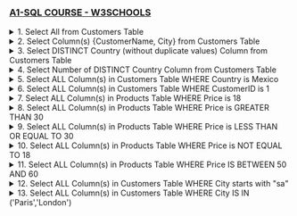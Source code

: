 ### [A1-SQL COURSE - W3SCHOOLS](/courses/A1.md)

<details>
  <summary>1. Select All from Customers Table </summary>

# Select All from Customers Table

```jsbs
SELECT * FROM `Customers`;
```

![](https://github.com/omeatai/DS-Tutorial/assets/32337103/320cf545-5eb4-4190-9c37-1ae9edf22ee9)

</details>

<details>
  <summary>2. Select Column(s) {CustomerName, City} from Customers Table </summary>

# Select Column(s) {CustomerName, City} from Customers Table

```jsbs
SELECT CustomerName, City FROM Customers;
```

![](https://github.com/omeatai/DS-Tutorial/assets/32337103/ec4be7fc-f8d5-4c80-856f-3169c990c4be)

</details>

<details>
  <summary>3. Select DISTINCT Country (without duplicate values) Column from Customers Table </summary>

# Select DISTINCT Country (without duplicate values) Column from Customers Table

```jsbs
SELECT DISTINCT Country FROM Customers;
```

![](https://github.com/omeatai/DS-Tutorial/assets/32337103/f43ef747-ce51-47a4-bbf0-bf89868e1ad6)

</details>

<details>
  <summary>4. Select Number of DISTINCT Country Column from Customers Table </summary>

# Select Number of DISTINCT Country Column from Customers Table

```jsbs
SELECT COUNT(DISTINCT Country) FROM Customers;
```

![](https://github.com/omeatai/DS-Tutorial/assets/32337103/d9c707a6-2983-4ece-bf85-229b186bbf07)

</details>

<details>
  <summary>5. Select ALL Column(s) in Customers Table WHERE Country is Mexico </summary>

# Select Column(s) with WHERE clause
  
### SELECT with Text Fields  

```jsbs
SELECT * FROM Customers WHERE Country='Mexico';
```  
  
![](https://github.com/omeatai/DS-Tutorial/assets/32337103/16dc4654-ef07-48fc-ae8d-fd8fd7276fed)

</details>

<details>
  <summary>6. Select ALL Column(s) in Customers Table WHERE CustomerID is 1 </summary>
### SELECT with Numeric Fields 

```jsbs
SELECT * FROM Customers WHERE CustomerID=1;
```
  
![](https://github.com/omeatai/DS-Tutorial/assets/32337103/5c6a0e17-0c7e-457e-a909-5a83e828741f)
  
</details>

<details>
  <summary>7. Select ALL Column(s) in Products Table WHERE Price is 18 </summary>

# Select Column(s) in Products Table WHERE Price is 18
  
```jsbs
SELECT * FROM Products WHERE Price = 18;
```
  
![](https://github.com/omeatai/DS-Tutorial/assets/32337103/3a54dee6-c08c-4611-ad75-a71e993641b9)
  
</details>

<details>
  <summary>8. Select ALL Column(s) in Products Table WHERE Price is GREATER THAN 30 </summary>

# Select ALL Column(s) in Products Table WHERE Price is GREATER THAN 30
  
```jsbs
SELECT * FROM Products WHERE Price > 30;
```
  
![](https://github.com/omeatai/DS-Tutorial/assets/32337103/dca9b08d-ec59-4839-bff8-f00c40a3da22)
  
</details>

<details>
  <summary>9. Select ALL Column(s) in Products Table WHERE Price is LESS THAN OR EQUAL TO 30 </summary>

# Select ALL Column(s) in Products Table WHERE Price is LESS THAN OR EQUAL TO 30
  
```jsbs
SELECT * FROM Products WHERE Price <= 30;
```
                                       
![](https://github.com/omeatai/DS-Tutorial/assets/32337103/dd3c5e98-02b1-4eeb-b996-00c95fa61059)

</details>

<details>
  <summary>10. Select ALL Column(s) in Products Table WHERE Price is NOT EQUAL TO 18 </summary>

# Select ALL Column(s) in Products Table WHERE Price is NOT EQUAL TO 18                                         

```jsbs
SELECT * FROM Products WHERE Price <> 18;
```

```jsbs
SELECT * FROM Products WHERE Price != 18;
```
  
![](https://github.com/omeatai/DS-Tutorial/assets/32337103/801b83fd-678e-4805-ac70-ce55a957ad17)
 
</details>

<details>
  <summary>11. Select ALL Column(s) in Products Table WHERE Price IS BETWEEN 50 AND 60 </summary>

# Select ALL Column(s) in Products Table WHERE Price IS BETWEEN 50 AND 60   

```jsbs
SELECT * FROM Products WHERE Price BETWEEN 50 AND 60;
```
  
![](https://github.com/omeatai/DS-Tutorial/assets/32337103/b26fe9e7-7c15-4163-9387-fcb5bbc1f2ff)

</details>

<details>
  <summary>12. Select ALL Column(s) in Customers Table WHERE City starts with "sa" </summary>

# Select ALL Column(s) in Customers Table WHERE City starts with "sa"  

```jsbs
SELECT * FROM Customers WHERE City LIKE 'sa%';
```
  
![](https://github.com/omeatai/DS-Tutorial/assets/32337103/a19f5a56-5c49-4c65-8016-b2d64950c31e)
  
</details>

<details>
  <summary>13. Select ALL Column(s) in Customers Table WHERE City IS IN ('Paris','London') </summary>

# Select ALL Column(s) in Customers Table WHERE City IS IN ('Paris','London')
  
```jsbs
SELECT * FROM Customers WHERE City IN ('Paris','London');
```
  
![](https://github.com/omeatai/DS-Tutorial/assets/32337103/3508f96a-bb7d-4788-8dae-83b9fc6fccc9)
  

```jsbs

```

```jsbs

```

```jsbs

```

```jsbs

```

```jsbs

```

```jsbs

```

```jsbs

```

```jsbs

```

```jsbs

```

```jsbs

```

```jsbs

```

```jsbs

```

```jsbs

```

```jsbs

```

```jsbs

```

```jsbs

```

```jsbs

```

```jsbs

```

```jsbs

```

```jsbs

```

```jsbs

```

```jsbs

```

</details>
